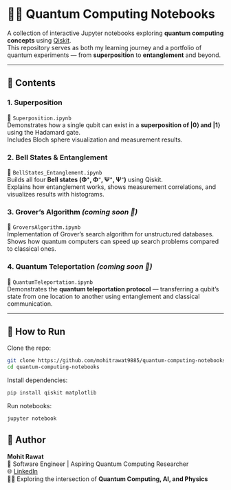 # 🧑‍💻 Quantum Computing Notebooks

A collection of interactive Jupyter notebooks exploring **quantum computing concepts** using [Qiskit](https://qiskit.org/).  
This repository serves as both my learning journey and a portfolio of quantum experiments — from **superposition** to **entanglement** and beyond.

---

## 📘 Contents

### 1. Superposition
📂 `Superposition.ipynb`  
Demonstrates how a single qubit can exist in a **superposition of |0⟩ and |1⟩** using the Hadamard gate.  
Includes Bloch sphere visualization and measurement results.

### 2. Bell States & Entanglement
📂 `BellStates_Entanglement.ipynb`  
Builds all four **Bell states (Φ⁺, Φ⁻, Ψ⁺, Ψ⁻)** using Qiskit.  
Explains how entanglement works, shows measurement correlations, and visualizes results with histograms.

### 3. Grover’s Algorithm *(coming soon 🚧)*
📂 `GroversAlgorithm.ipynb`  
Implementation of Grover’s search algorithm for unstructured databases.  
Shows how quantum computers can speed up search problems compared to classical ones.

### 4. Quantum Teleportation *(coming soon 🚧)*
📂 `QuantumTeleportation.ipynb`  
Demonstrates the **quantum teleportation protocol** — transferring a qubit’s state from one location to another using entanglement and classical communication.

---

## 🚀 How to Run

Clone the repo:

```bash
git clone https://github.com/mohitrawat9885/quantum-computing-notebooks.git
cd quantum-computing-notebooks
```

Install dependencies:
```bash
pip install qiskit matplotlib
```

Run notebooks:
```bash
jupyter notebook
```



## 👤 Author

**Mohit Rawat**  
💼 Software Engineer | Aspiring Quantum Computing Researcher  
🌐 [LinkedIn](https://www.linkedin.com/in/mohitrawat9885)  
🧑‍💻 Exploring the intersection of **Quantum Computing, AI, and Physics**
